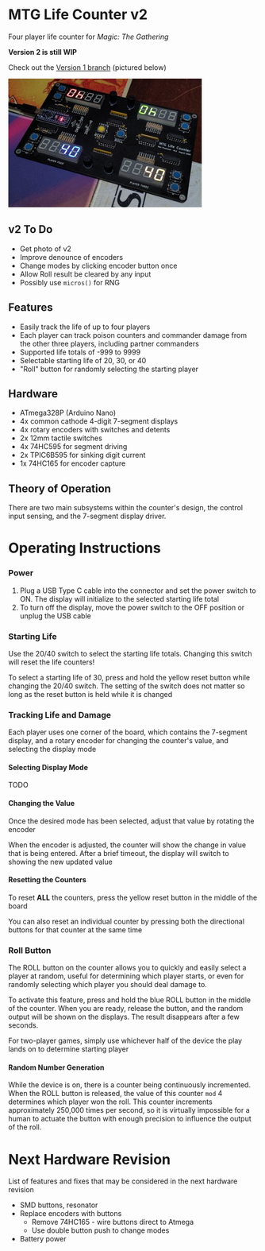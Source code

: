 # MTG Life Counter v2
Four player life counter for *Magic: The Gathering*

**Version 2 is still WIP**

Check out the [Version 1 branch](https://github.com/mprosk/mtg_life_counter/tree/v1_tht) (pictured below)

![counter_crop](img/counter_crop.jpg)

## v2 To Do

- Get photo of v2
- Improve denounce of encoders
- Change modes by clicking encoder button once
- Allow Roll result be cleared by any input
- Possibly use `micros()` for RNG

## Features

- Easily track the life of up to four players
- Each player can track poison counters and commander damage from the other three players, including partner commanders
- Supported life totals of -999 to 9999
- Selectable starting life of 20, 30, or 40
- "Roll" button for randomly selecting the starting player

## Hardware

- ATmega328P (Arduino Nano)
- 4x common cathode 4-digit 7-segment displays
- 4x rotary encoders with switches and detents
- 2x 12mm tactile switches
- 4x 74HC595 for segment driving
- 2x TPIC6B595 for sinking digit current
- 1x 74HC165 for encoder capture

## Theory of Operation

There are two main subsystems within the counter's design, the control input sensing, and the 7-segment display driver.

# Operating Instructions

### Power

1. Plug a USB Type C cable into the connector and set the power switch to ON. The display will initialize to the selected starting life total
5. To turn off the display, move the power switch to the OFF position or unplug the USB cable

### Starting Life

Use the 20/40 switch to select the starting life totals. Changing this switch will reset the life counters!

To select a starting life of 30, press and hold the yellow reset button while changing the 20/40 switch. The setting of the switch does not matter so long as the reset button is held while it is changed

### Tracking Life and Damage

Each player uses one corner of the board, which contains the 7-segment display, and a rotary encoder for changing the counter's value, and selecting the display mode

#### Selecting Display Mode

TODO

#### Changing the Value

Once the desired mode has been selected, adjust that value by rotating the encoder

When the encoder is adjusted, the counter will show the change in value that is being entered. After a brief timeout, the display will switch to showing the new updated value

#### Resetting the Counters

To reset **ALL** the counters, press the yellow reset button in the middle of the board

You can also reset an individual counter by pressing both the directional buttons for that counter at the same time

### Roll Button

The ROLL button on the counter allows you to quickly and easily select a player at random, useful for determining which player starts, or even for randomly selecting which player you should deal damage to.

To activate this feature, press and hold the blue ROLL button in the middle of the counter. When you are ready, release the button, and the random output will be shown on the displays. The result disappears after a few seconds.

For two-player games, simply use whichever half of the device the play lands on to determine starting player

#### Random Number Generation

While the device is on, there is a counter being continuously incremented. When the ROLL button is released, the value of this counter `mod` 4 determines which player won the roll. This counter increments approximately  250,000 times per second, so it is virtually impossible for a human to actuate the button with enough precision to influence the output of the roll.



#  Next Hardware Revision

List of features and fixes that may be considered in the next hardware revision

- SMD buttons, resonator
- Replace encoders with buttons
  - Remove 74HC165 - wire buttons direct to Atmega
  - Use double button push to change modes
- Battery power
